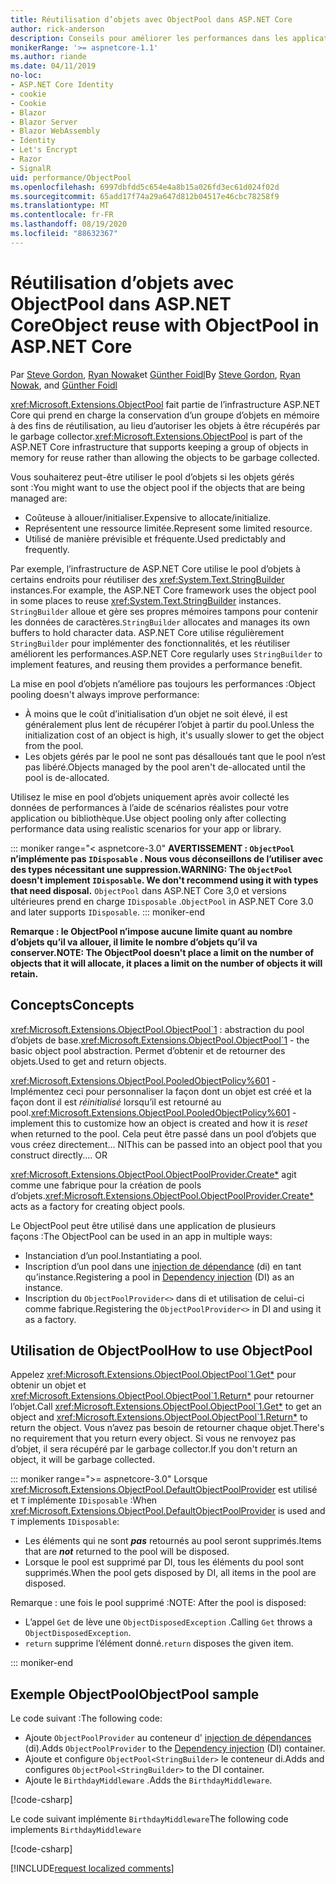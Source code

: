 ```yaml
---
title: Réutilisation d’objets avec ObjectPool dans ASP.NET Core
author: rick-anderson
description: Conseils pour améliorer les performances dans les applications de ASP.NET Core à l’aide de ObjectPool.
monikerRange: '>= aspnetcore-1.1'
ms.author: riande
ms.date: 04/11/2019
no-loc:
- ASP.NET Core Identity
- cookie
- Cookie
- Blazor
- Blazor Server
- Blazor WebAssembly
- Identity
- Let's Encrypt
- Razor
- SignalR
uid: performance/ObjectPool
ms.openlocfilehash: 6997dbfdd5c654e4a8b15a026fd3ec61d024f02d
ms.sourcegitcommit: 65add17f74a29a647d812b04517e46cbc78258f9
ms.translationtype: MT
ms.contentlocale: fr-FR
ms.lasthandoff: 08/19/2020
ms.locfileid: "88632367"
---
```

# <a name="object-reuse-with-objectpool-in-aspnet-core"></a><span data-ttu-id="21ef7-103">Réutilisation d’objets avec ObjectPool dans ASP.NET Core</span><span class="sxs-lookup"><span data-stu-id="21ef7-103">Object reuse with ObjectPool in ASP.NET Core</span></span>

<span data-ttu-id="21ef7-104">Par [Steve Gordon](https://twitter.com/stevejgordon), [Ryan Nowak](https://github.com/rynowak)et [Günther Foidl](https://github.com/gfoidl)</span><span class="sxs-lookup"><span data-stu-id="21ef7-104">By [Steve Gordon](https://twitter.com/stevejgordon), [Ryan Nowak](https://github.com/rynowak), and [Günther Foidl](https://github.com/gfoidl)</span></span>

<span data-ttu-id="21ef7-105"><xref:Microsoft.Extensions.ObjectPool> fait partie de l’infrastructure ASP.NET Core qui prend en charge la conservation d’un groupe d’objets en mémoire à des fins de réutilisation, au lieu d’autoriser les objets à être récupérés par le garbage collector.</span><span class="sxs-lookup"><span data-stu-id="21ef7-105"><xref:Microsoft.Extensions.ObjectPool> is part of the ASP.NET Core infrastructure that supports keeping a group of objects in memory for reuse rather than allowing the objects to be garbage collected.</span></span>

<span data-ttu-id="21ef7-106">Vous souhaiterez peut-être utiliser le pool d’objets si les objets gérés sont :</span><span class="sxs-lookup"><span data-stu-id="21ef7-106">You might want to use the object pool if the objects that are being managed are:</span></span>

- <span data-ttu-id="21ef7-107">Coûteuse à allouer/initialiser.</span><span class="sxs-lookup"><span data-stu-id="21ef7-107">Expensive to allocate/initialize.</span></span>
- <span data-ttu-id="21ef7-108">Représentent une ressource limitée.</span><span class="sxs-lookup"><span data-stu-id="21ef7-108">Represent some limited resource.</span></span>
- <span data-ttu-id="21ef7-109">Utilisé de manière prévisible et fréquente.</span><span class="sxs-lookup"><span data-stu-id="21ef7-109">Used predictably and frequently.</span></span>

<span data-ttu-id="21ef7-110">Par exemple, l’infrastructure de ASP.NET Core utilise le pool d’objets à certains endroits pour réutiliser des <xref:System.Text.StringBuilder> instances.</span><span class="sxs-lookup"><span data-stu-id="21ef7-110">For example, the ASP.NET Core framework uses the object pool in some places to reuse <xref:System.Text.StringBuilder> instances.</span></span> <span data-ttu-id="21ef7-111">`StringBuilder` alloue et gère ses propres mémoires tampons pour contenir les données de caractères.</span><span class="sxs-lookup"><span data-stu-id="21ef7-111">`StringBuilder` allocates and manages its own buffers to hold character data.</span></span> <span data-ttu-id="21ef7-112">ASP.NET Core utilise régulièrement `StringBuilder` pour implémenter des fonctionnalités, et les réutiliser améliorent les performances.</span><span class="sxs-lookup"><span data-stu-id="21ef7-112">ASP.NET Core regularly uses `StringBuilder` to implement features, and reusing them provides a performance benefit.</span></span>

<span data-ttu-id="21ef7-113">La mise en pool d’objets n’améliore pas toujours les performances :</span><span class="sxs-lookup"><span data-stu-id="21ef7-113">Object pooling doesn't always improve performance:</span></span>

- <span data-ttu-id="21ef7-114">À moins que le coût d’initialisation d’un objet ne soit élevé, il est généralement plus lent de récupérer l’objet à partir du pool.</span><span class="sxs-lookup"><span data-stu-id="21ef7-114">Unless the initialization cost of an object is high, it's usually slower to get the object from the pool.</span></span>
- <span data-ttu-id="21ef7-115">Les objets gérés par le pool ne sont pas désalloués tant que le pool n’est pas libéré.</span><span class="sxs-lookup"><span data-stu-id="21ef7-115">Objects managed by the pool aren't de-allocated until the pool is de-allocated.</span></span>

<span data-ttu-id="21ef7-116">Utilisez le mise en pool d’objets uniquement après avoir collecté les données de performances à l’aide de scénarios réalistes pour votre application ou bibliothèque.</span><span class="sxs-lookup"><span data-stu-id="21ef7-116">Use object pooling only after collecting performance data using realistic scenarios for your app or library.</span></span>

::: moniker range="< aspnetcore-3.0"
<span data-ttu-id="21ef7-117">**AVERTISSEMENT : `ObjectPool` n’implémente pas `IDisposable` . Nous vous déconseillons de l’utiliser avec des types nécessitant une suppression.**</span><span class="sxs-lookup"><span data-stu-id="21ef7-117">**WARNING: The `ObjectPool` doesn't implement `IDisposable`. We don't recommend using it with types that need disposal.**</span></span> <span data-ttu-id="21ef7-118">`ObjectPool` dans ASP.NET Core 3,0 et versions ultérieures prend en charge `IDisposable` .</span><span class="sxs-lookup"><span data-stu-id="21ef7-118">`ObjectPool` in ASP.NET Core 3.0 and later supports `IDisposable`.</span></span>
::: moniker-end

<span data-ttu-id="21ef7-119">**Remarque : le ObjectPool n’impose aucune limite quant au nombre d’objets qu’il va allouer, il limite le nombre d’objets qu’il va conserver.**</span><span class="sxs-lookup"><span data-stu-id="21ef7-119">**NOTE: The ObjectPool doesn't place a limit on the number of objects that it will allocate, it places a limit on the number of objects it will retain.**</span></span>

## <a name="concepts"></a><span data-ttu-id="21ef7-120">Concepts</span><span class="sxs-lookup"><span data-stu-id="21ef7-120">Concepts</span></span>

<span data-ttu-id="21ef7-121"><xref:Microsoft.Extensions.ObjectPool.ObjectPool`1> : abstraction du pool d’objets de base.</span><span class="sxs-lookup"><span data-stu-id="21ef7-121"><xref:Microsoft.Extensions.ObjectPool.ObjectPool`1> - the basic object pool abstraction.</span></span> <span data-ttu-id="21ef7-122">Permet d’obtenir et de retourner des objets.</span><span class="sxs-lookup"><span data-stu-id="21ef7-122">Used to get and return objects.</span></span>

<span data-ttu-id="21ef7-123"><xref:Microsoft.Extensions.ObjectPool.PooledObjectPolicy%601> -Implémentez ceci pour personnaliser la façon dont un objet est créé et la façon dont il est *réinitialisé* lorsqu’il est retourné au pool.</span><span class="sxs-lookup"><span data-stu-id="21ef7-123"><xref:Microsoft.Extensions.ObjectPool.PooledObjectPolicy%601> - implement this to customize how an object is created and how it is *reset* when returned to the pool.</span></span> <span data-ttu-id="21ef7-124">Cela peut être passé dans un pool d’objets que vous créez directement... NI</span><span class="sxs-lookup"><span data-stu-id="21ef7-124">This can be passed into an object pool that you construct directly.... OR</span></span>

<span data-ttu-id="21ef7-125"><xref:Microsoft.Extensions.ObjectPool.ObjectPoolProvider.Create*> agit comme une fabrique pour la création de pools d’objets.</span><span class="sxs-lookup"><span data-stu-id="21ef7-125"><xref:Microsoft.Extensions.ObjectPool.ObjectPoolProvider.Create*> acts as a factory for creating object pools.</span></span>
<!-- REview, there is no ObjectPoolProvider<T> -->

<span data-ttu-id="21ef7-126">Le ObjectPool peut être utilisé dans une application de plusieurs façons :</span><span class="sxs-lookup"><span data-stu-id="21ef7-126">The ObjectPool can be used in an app in multiple ways:</span></span>

* <span data-ttu-id="21ef7-127">Instanciation d’un pool.</span><span class="sxs-lookup"><span data-stu-id="21ef7-127">Instantiating a pool.</span></span>
* <span data-ttu-id="21ef7-128">Inscription d’un pool dans une [injection de dépendance](xref:fundamentals/dependency-injection) (di) en tant qu’instance.</span><span class="sxs-lookup"><span data-stu-id="21ef7-128">Registering a pool in [Dependency injection](xref:fundamentals/dependency-injection) (DI) as an instance.</span></span>
* <span data-ttu-id="21ef7-129">Inscription du `ObjectPoolProvider<>` dans di et utilisation de celui-ci comme fabrique.</span><span class="sxs-lookup"><span data-stu-id="21ef7-129">Registering the `ObjectPoolProvider<>` in DI and using it as a factory.</span></span>

## <a name="how-to-use-objectpool"></a><span data-ttu-id="21ef7-130">Utilisation de ObjectPool</span><span class="sxs-lookup"><span data-stu-id="21ef7-130">How to use ObjectPool</span></span>

<span data-ttu-id="21ef7-131">Appelez <xref:Microsoft.Extensions.ObjectPool.ObjectPool`1.Get*> pour obtenir un objet et <xref:Microsoft.Extensions.ObjectPool.ObjectPool`1.Return*> pour retourner l’objet.</span><span class="sxs-lookup"><span data-stu-id="21ef7-131">Call <xref:Microsoft.Extensions.ObjectPool.ObjectPool`1.Get*> to get an object and <xref:Microsoft.Extensions.ObjectPool.ObjectPool`1.Return*> to return the object.</span></span>  <span data-ttu-id="21ef7-132">Vous n’avez pas besoin de retourner chaque objet.</span><span class="sxs-lookup"><span data-stu-id="21ef7-132">There's no requirement that you return every object.</span></span> <span data-ttu-id="21ef7-133">Si vous ne renvoyez pas d’objet, il sera récupéré par le garbage collector.</span><span class="sxs-lookup"><span data-stu-id="21ef7-133">If you don't return an object, it will be garbage collected.</span></span>

::: moniker range=">= aspnetcore-3.0"
<span data-ttu-id="21ef7-134">Lorsque <xref:Microsoft.Extensions.ObjectPool.DefaultObjectPoolProvider> est utilisé et `T` implémente `IDisposable` :</span><span class="sxs-lookup"><span data-stu-id="21ef7-134">When <xref:Microsoft.Extensions.ObjectPool.DefaultObjectPoolProvider> is used and `T` implements `IDisposable`:</span></span>

* <span data-ttu-id="21ef7-135">Les éléments qui ne sont ***pas*** retournés au pool seront supprimés.</span><span class="sxs-lookup"><span data-stu-id="21ef7-135">Items that are ***not*** returned to the pool will be disposed.</span></span>
* <span data-ttu-id="21ef7-136">Lorsque le pool est supprimé par DI, tous les éléments du pool sont supprimés.</span><span class="sxs-lookup"><span data-stu-id="21ef7-136">When the pool gets disposed by DI, all items in the pool are disposed.</span></span>

<span data-ttu-id="21ef7-137">Remarque : une fois le pool supprimé :</span><span class="sxs-lookup"><span data-stu-id="21ef7-137">NOTE: After the pool is disposed:</span></span>

* <span data-ttu-id="21ef7-138">L’appel `Get` de lève une `ObjectDisposedException` .</span><span class="sxs-lookup"><span data-stu-id="21ef7-138">Calling `Get` throws a `ObjectDisposedException`.</span></span>
* <span data-ttu-id="21ef7-139">`return` supprime l’élément donné.</span><span class="sxs-lookup"><span data-stu-id="21ef7-139">`return` disposes the given item.</span></span>

::: moniker-end

## <a name="objectpool-sample"></a><span data-ttu-id="21ef7-140">Exemple ObjectPool</span><span class="sxs-lookup"><span data-stu-id="21ef7-140">ObjectPool sample</span></span>

<span data-ttu-id="21ef7-141">Le code suivant :</span><span class="sxs-lookup"><span data-stu-id="21ef7-141">The following code:</span></span>

* <span data-ttu-id="21ef7-142">Ajoute `ObjectPoolProvider` au conteneur d' [injection de dépendances](xref:fundamentals/dependency-injection) (di).</span><span class="sxs-lookup"><span data-stu-id="21ef7-142">Adds `ObjectPoolProvider` to the [Dependency injection](xref:fundamentals/dependency-injection) (DI) container.</span></span>
* <span data-ttu-id="21ef7-143">Ajoute et configure `ObjectPool<StringBuilder>` le conteneur di.</span><span class="sxs-lookup"><span data-stu-id="21ef7-143">Adds and configures `ObjectPool<StringBuilder>` to the DI container.</span></span>
* <span data-ttu-id="21ef7-144">Ajoute le `BirthdayMiddleware` .</span><span class="sxs-lookup"><span data-stu-id="21ef7-144">Adds the `BirthdayMiddleware`.</span></span>

[!code-csharp[](ObjectPool/ObjectPoolSample/Startup.cs?name=snippet)]

<span data-ttu-id="21ef7-145">Le code suivant implémente `BirthdayMiddleware`</span><span class="sxs-lookup"><span data-stu-id="21ef7-145">The following code implements `BirthdayMiddleware`</span></span>

[!code-csharp[](ObjectPool/ObjectPoolSample/BirthdayMiddleware.cs?name=snippet)]

[!INCLUDE[request localized comments](~/includes/code-comments-loc.md)]
